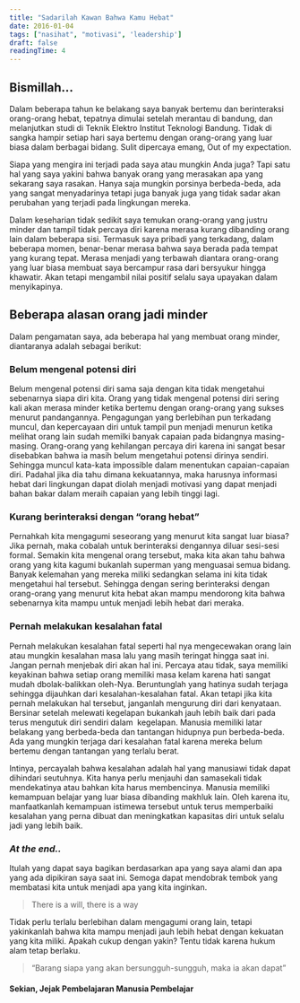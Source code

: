 ```yaml
---
title: "Sadarilah Kawan Bahwa Kamu Hebat"
date: 2016-01-04
tags: ["nasihat", "motivasi", 'leadership']
draft: false
readingTime: 4
---
```



## Bismillah...

Dalam beberapa tahun ke belakang saya banyak bertemu dan berinteraksi orang-orang hebat, tepatnya dimulai setelah merantau di bandung, dan melanjutkan studi di Teknik Elektro Institut Teknologi Bandung. Tidak di sangka hampir setiap hari saya bertemu dengan orang-orang yang luar biasa dalam berbagai bidang. Sulit dipercaya emang, Out of my expectation.

Siapa yang mengira ini terjadi pada saya atau mungkin Anda juga? Tapi satu hal yang saya yakini bahwa banyak orang yang merasakan apa yang sekarang saya rasakan. Hanya saja mungkin porsinya berbeda-beda, ada yang sangat menyadarinya tetapi juga banyak juga yang tidak sadar akan perubahan yang terjadi pada lingkungan mereka.

Dalam keseharian tidak sedikit saya temukan orang-orang yang justru minder dan tampil tidak percaya diri karena merasa kurang dibanding orang lain dalam beberapa sisi. Termasuk saya pribadi yang terkadang, dalam beberapa momen, benar-benar merasa bahwa saya berada pada tempat yang kurang tepat. Merasa menjadi yang terbawah diantara orang-orang yang luar biasa membuat saya bercampur rasa dari bersyukur hingga khawatir. Akan tetapi mengambil nilai positif selalu saya upayakan dalam menyikapinya.

## **Beberapa alasan orang jadi minder**

Dalam pengamatan saya, ada beberapa hal yang membuat orang minder, diantaranya adalah sebagai berikut:

### Belum mengenal potensi diri

Belum mengenal potensi diri sama saja dengan kita tidak mengetahui sebenarnya siapa diri kita. Orang yang tidak mengenal potensi diri sering kali akan merasa minder ketika bertemu dengan orang-orang yang sukses menurut pandangannya. Pengagungan yang berlebihan pun terkadang muncul, dan kepercayaan diri untuk tampil pun menjadi menurun ketika melihat orang lain sudah memilki banyak capaian pada bidangnya masing-masing. Orang-orang yang kehilangan percaya diri karena ini sangat besar disebabkan bahwa ia masih belum mengetahui potensi dirinya sendiri. Sehingga muncul kata-kata impossible dalam menentukan capaian-capaian diri. Padahal jika dia tahu dimana kekuatannya, maka harusnya informasi hebat dari lingkungan dapat diolah menjadi motivasi yang dapat menjadi bahan bakar dalam meraih capaian yang lebih tinggi lagi.

### Kurang berinteraksi dengan “orang hebat”

Pernahkah kita mengagumi seseorang yang menurut kita sangat luar biasa? Jika pernah, maka cobalah untuk berinteraksi dengannya diluar sesi-sesi formal. Semakin kita mengenal orang tersebut, maka kita akan tahu bahwa orang yang kita kagumi bukanlah superman yang menguasai semua bidang. Banyak kelemahan yang mereka miliki sedangkan selama ini kita tidak mengetahui hal tersebut. Sehingga dengan sering berinteraksi dengan orang-orang yang menurut kita hebat akan mampu mendorong kita bahwa sebenarnya kita mampu untuk menjadi lebih hebat dari meraka.

### Pernah melakukan kesalahan fatal

Pernah melakukan kesalahan fatal seperti hal nya mengecewakan orang lain atau mungkin kesalahan masa lalu yang masih teringat hingga saat ini. Jangan pernah menjebak diri akan hal ini. Percaya atau tidak, saya memiliki keyakinan bahwa setiap orang memiliki masa kelam karena hati sangat mudah dbolak-balikkan oleh-Nya. Beruntunglah yang hatinya sudah terjaga sehingga dijauhkan dari kesalahan-kesalahan fatal. Akan tetapi jika kita pernah melakukan hal tersebut, janganlah mengurung diri dari kenyataan. Bersinar setelah melewati kegelapan bukankah jauh lebih baik dari pada terus mengutuk diri sendiri dalam  kegelapan. Manusia memiliki latar belakang yang berbeda-beda dan tantangan hidupnya pun berbeda-beda. Ada yang mungkin terjaga dari kesalahan fatal karena mereka belum bertemu dengan tantangan yang terlalu berat.

Intinya, percayalah bahwa kesalahan adalah hal yang manusiawi tidak dapat dihindari seutuhnya. Kita hanya perlu menjauhi dan samasekali tidak mendekatinya atau bahkan kita harus membencinya. Manusia memiliki kemampuan belajar yang luar biasa dibanding makhluk lain. Oleh karena itu, manfaatkanlah kemampuan istimewa tersebut untuk terus memperbaiki kesalahan yang perna dibuat dan meningkatkan kapasitas diri untuk selalu jadi yang lebih baik.

### *At the end..*

Itulah yang dapat saya bagikan berdasarkan apa yang saya alami dan apa yang ada dipikiran saya saat ini. Semoga dapat mendobrak tembok yang membatasi kita untuk menjadi apa yang kita inginkan.

> There is a will, there is a way

Tidak perlu terlalu berlebihan dalam mengagumi orang lain, tetapi yakinkanlah bahwa kita mampu menjadi jauh lebih hebat dengan kekuatan yang kita miliki. Apakah cukup dengan yakin? Tentu tidak karena hukum alam tetap berlaku.

> “Barang siapa yang akan bersungguh-sungguh, maka ia akan dapat”

#### Sekian, Jejak Pembelajaran Manusia Pembelajar